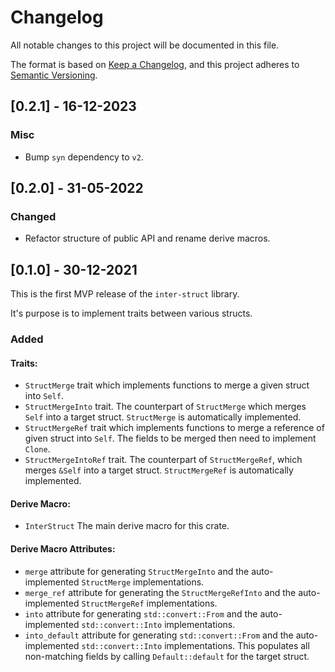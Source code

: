 # Changelog

All notable changes to this project will be documented in this file.

The format is based on [Keep a Changelog](https://keepachangelog.com/en/1.0.0/), and this project adheres to [Semantic Versioning](https://semver.org/spec/v2.0.0.html).

## [0.2.1] - 16-12-2023

### Misc

- Bump `syn` dependency to `v2`.

## [0.2.0] - 31-05-2022

### Changed

- Refactor structure of public API and rename derive macros.

## [0.1.0] - 30-12-2021

This is the first MVP release of the `inter-struct` library.

It's purpose is to implement traits between various structs.

### Added

#### Traits:

- `StructMerge` trait which implements functions to merge a given struct into `Self`.
- `StructMergeInto` trait.
    The counterpart of `StructMerge` which merges `Self` into a target struct.
    `StructMerge` is automatically implemented.
- `StructMergeRef` trait which implements functions to merge a reference of given struct into `Self`.
    The fields to be merged then need to implement `Clone`.
- `StructMergeIntoRef` trait.
    The counterpart of `StructMergeRef`, which merges `&Self` into a target struct.
    `StructMergeRef` is automatically implemented.

#### Derive Macro:

- `InterStruct` The main derive macro for this crate.

#### Derive Macro Attributes:

- `merge` attribute for generating `StructMergeInto` and the auto-implemented `StructMerge` implementations.
- `merge_ref` attribute for generating the `StructMergeRefInto` and the auto-implemented `StructMergeRef` implementations.
- `into` attribute for generating `std::convert::From` and the auto-implemented `std::convert::Into` implementations.
- `into_default` attribute for generating `std::convert::From` and the auto-implemented `std::convert::Into` implementations.
    This populates all non-matching fields by calling `Default::default` for the target struct.

